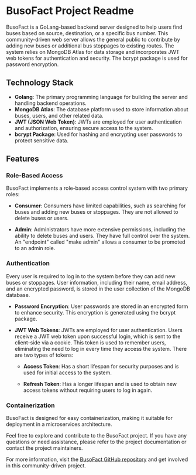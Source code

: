 # BusoFact Project Readme

BusoFact is a GoLang-based backend server designed to help users find buses based on source, destination, or a specific bus number. This community-driven web server allows the general public to contribute by adding new buses or additional bus stoppages to existing routes. The system relies on MongoDB Atlas for data storage and incorporates JWT web tokens for authentication and security. The bcrypt package is used for password encryption.

## Technology Stack

- **Golang**: The primary programming language for building the server and handling backend operations.
- **MongoDB Atlas**: The database platform used to store information about buses, users, and other related data.
- **JWT (JSON Web Token)**: JWTs are employed for user authentication and authorization, ensuring secure access to the system.
- **bcrypt Package**: Used for hashing and encrypting user passwords to protect sensitive data.

## Features

### Role-Based Access

BusoFact implements a role-based access control system with two primary roles:

- **Consumer**: Consumers have limited capabilities, such as searching for buses and adding new buses or stoppages. They are not allowed to delete buses or users.

- **Admin**: Administrators have more extensive permissions, including the ability to delete buses and users. They have full control over the system. An "endpoint" called "make admin" allows a consumer to be promoted to an admin role.

### Authentication

Every user is required to log in to the system before they can add new buses or stoppages. User information, including their name, email address, and an encrypted password, is stored in the user collection of the MongoDB database.

- **Password Encryption**: User passwords are stored in an encrypted form to enhance security. This encryption is generated using the bcrypt package.

- **JWT Web Tokens**: JWTs are employed for user authentication. Users receive a JWT web token upon successful login, which is sent to the client-side via a cookie. This token is used to remember users, eliminating the need to log in every time they access the system. There are two types of tokens:

    - **Access Token**: Has a short lifespan for security purposes and is used for initial access to the system.
    
    - **Refresh Token**: Has a longer lifespan and is used to obtain new access tokens without requiring users to log in again.

### Containerization

BusoFact is designed for easy containerization, making it suitable for deployment in a microservices architecture.

Feel free to explore and contribute to the BusoFact project. If you have any questions or need assistance, please refer to the project documentation or contact the project maintainers.

For more information, visit the [BusoFact GitHub repository](https://github.com/PratikforCoding/BusoFact.git) and get involved in this community-driven project.

